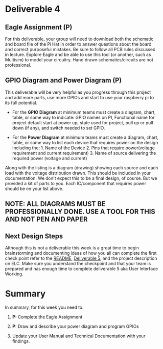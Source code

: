 
# Deliverable 4

## Eagle Assignment (P)
For this deliverable, your group will need to download both the schematic and board file of the Pi Hat in order to answer questions about the board and correct purposeful mistakes. Be sure to follow all PCB rules discussed in lecture. Explore Eagle and be able to use this tool (or another, such as Multisim) to model your circuitry. Hand drawn schematics/circuits are not professional.

## GPIO Diagram and Power Diagram (P)
This deliverable will be very helpful as you progress through this project and add more parts, use more GPIOs and start to use your raspberry pi to its full potential.

- For the **GPIO Diagram** at minimum teams must create a diagram, chart, table, or some way to indicate: GPIO names on PI, Functional name for project default start at power up, state used for project, pull up or pull down (if any), and switch needed to set GPIO.
 
- For the **Power Diagram** at minimum teams must create a diagram, chart, table, or some way to list each device that requires power on the design including the:
          1. Name of the Device
          2. Pins that require power(voltage requirement and current requirement)
          3. Name of source delivering the required power (voltage and current)
          
 Along with the listing is a diagram (drawing) showing each source and each load with the voltage distribution drawn. This should be included in your documentation.
 We don't expect this to be a final design, of course.  But we provided a kit of parts to you. Each IC/component that requires power should be on your list above.
 
 ## NOTE: ALL DIAGRAMS MUST BE PROFESSIONALLY DONE.  USE A TOOL FOR THIS AND NOT PEN AND PAPER
 
 ## Next Design Steps
 Although this is not a deliverable this week is a great time to begin brainstorming and documenting ideas of how you all can complete the first check point refer to the [README](../README.md), [Deliverable 5](..Deliverables/deliverable5.md), and the project description on ELC. Make sure you understand the checkpoint and that your team is prepared and has enough time to complete deliverable 5 aka User Interface Working.
 
 

# Summary

In summary, for this week you need to:

1. **P:** Complete the Eagle Assignment
2. **P:** Draw and describe your power diagram and program GPIOs

3. Update your User Manual and Technical Documentation with your findings.
